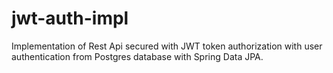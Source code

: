 # jwt-auth-impl
Implementation of Rest Api secured with JWT token authorization with user authentication from Postgres database with Spring Data JPA.
